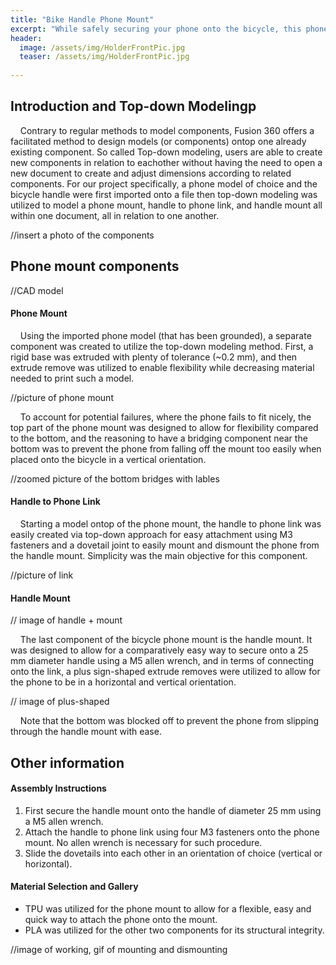 ```yaml
---
title: "Bike Handle Phone Mount"
excerpt: "While safely securing your phone onto the bicycle, this phone mount allows cyclists to easily mount and dismount the phone for both vertical and horizontal orientations."
header:
  image: /assets/img/HolderFrontPic.jpg
  teaser: /assets/img/HolderFrontPic.jpg
   
---
```

## Introduction and Top-down Modelingp

&nbsp;&nbsp;&nbsp;&nbsp;Contrary to regular methods to model components, Fusion 360 offers a facilitated method to design models (or components) ontop one already existing component. So called Top-down modeling, users are able to create new components in relation to eachother without having the need to open a new document to create and adjust dimensions according to related components. For our project specifically, a phone model of choice and the bicycle handle were first imported onto a file then top-down modeling was utilized to model a phone mount, handle to phone link, and handle mount all within one document, all in relation to one another.  

//insert a photo of the components

## Phone mount components

//CAD model

#### Phone Mount

&nbsp;&nbsp;&nbsp;&nbsp;Using the imported phone model (that has been grounded), a separate component was created to utilize the top-down modeling method. First, a rigid base was extruded with plenty of tolerance (~0.2 mm), and then extrude remove was utilized to enable flexibility while decreasing material needed to print such a model. 

//picture of phone mount

&nbsp;&nbsp;&nbsp;&nbsp;To account for potential failures, where the phone fails to fit nicely, the top part of the phone mount was designed to allow for flexibility compared to the bottom, and the reasoning to have a bridging component near the bottom was to prevent the phone from falling off the mount too easily when placed onto the bicycle in a vertical orientation.

//zoomed picture of the bottom bridges with lables

#### Handle to Phone Link

&nbsp;&nbsp;&nbsp;&nbsp;Starting a model ontop of the phone mount, the handle to phone link was easily created via top-down approach for easy attachment using M3 fasteners and a dovetail joint to easily mount and dismount the phone from the handle mount. Simplicity was the main objective for this component.

//picture of link

#### Handle Mount

// image of handle + mount

&nbsp;&nbsp;&nbsp;&nbsp;The last component of the bicycle phone mount is the handle mount. It was designed to allow for a comparatively easy way to secure onto a 25 mm diameter handle using a M5 allen wrench, and in terms of connecting onto the link, a plus sign-shaped extrude removes were utilized to allow for the phone to be in a horizontal and vertical orientation.

// image of plus-shaped 

&nbsp;&nbsp;&nbsp;&nbsp;Note that the bottom was blocked off to prevent the phone from slipping through the handle mount with ease.

## Other information

#### Assembly Instructions

1) First secure the handle mount onto the handle of diameter 25 mm using a M5 allen wrench.
2) Attach the handle to phone link using four M3 fasteners onto the phone mount. No allen wrench is necessary for such procedure.
3) Slide the dovetails into each other in an orientation of choice (vertical or horizontal).

#### Material Selection and Gallery

* TPU was utilized for the phone mount to allow for a flexible, easy and quick way to attach the phone onto the mount.
* PLA was utilized for the other two components for its structural integrity.

//image of working, gif of mounting and dismounting
